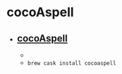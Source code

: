 # cocoAspell
- [cocoAspell](https://people.ict.usc.edu/~leuski/cocoaspell/)
  - 
  - 
  - `brew cask install cocoaspell`
